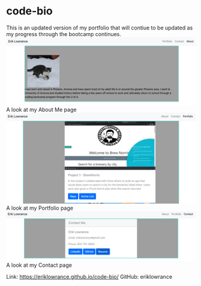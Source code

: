 # code-bio
This is an updated version of my portfolio that will contiue to be updated as my progress through the bootcamp continues.
![Image of About me page](./assets/images/about.png)
A look at my About Me page
![Image of my Portfolio](./assets/images/portfolio.png)
A look at my Portfolio page
![Image of my Contact](./assets/images/contact.png)
A look at my Contact page

Link: https://eriklowrance.github.io/code-bio/
GitHub: eriklowrance